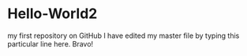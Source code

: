 # Hello-World2
my first repository on  GitHub
I have edited my master file by typing this particular line here. Bravo!
